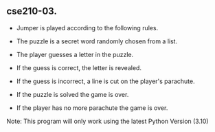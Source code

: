 ## cse210-03.
* Jumper is played according to the following rules.

* The puzzle is a secret word randomly chosen from a list.

* The player guesses a letter in the puzzle.

* If the guess is correct, the letter is revealed.

* If the guess is incorrect, a line is cut on the player's parachute.

* If the puzzle is solved the game is over.

* If the player has no more parachute the game is over.

Note: This program will only work using the latest Python Version (3.10)

